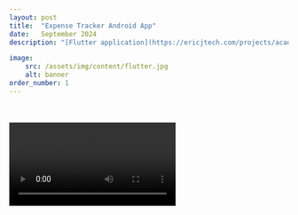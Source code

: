```yaml
---
layout: post
title:  "Expense Tracker Android App"
date:   September 2024
description: "[Flutter application](https://ericjtech.com/projects/academic/expense_flutter_app) designed to allow users to keep track of their expenses in a user-friendly format with multiple options to display expense statistics in the relevant currency."

image: 
    src: /assets/img/content/flutter.jpg
    alt: banner
order_number: 1
---
```


<!-- <a href="https://ericjtech.com/projects/academic/expense_flutter_app">
    <img src="{{ "/assets/img/content/flutter.jpg" | absolute_url }}" alt="bay" class="post-pic"/>
</a> -->
<br />
<br />

<div class="video-container">
    <video id="expense-video" controls autoplay>
        <source src="{{ site.baseurl }}/assets/videos/functionalityVideo.mp4" type="video/mp4">
    Your browser does not support the video tag.
    </video>
</div>

<script>
  document.addEventListener('DOMContentLoaded', function() {
    var video = document.getElementById('expense-video');
    video.playbackRate = 2.0; 
  });
</script>